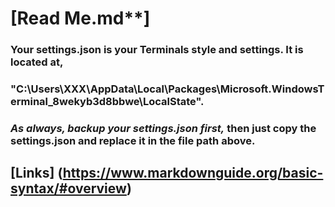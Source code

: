 # [**Read** **Me**.md**]

### Your settings.json is your Terminals style and settings. It is located at,
### "C:\Users\XXX\AppData\Local\Packages\Microsoft.WindowsTerminal_8wekyb3d8bbwe\LocalState".


### *As always, backup your settings.json first,* then just copy the settings.json and replace it in the file path above.

## **[Links]** (https://www.markdownguide.org/basic-syntax/#overview) 